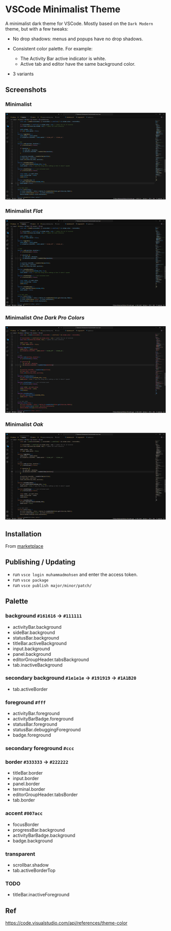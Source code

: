 # VSCode Minimalist Theme

A minimalist dark theme for VSCode. Mostly based on the `Dark Modern` theme, but with a few tweaks:
- No drop shadows: menus and popups have no drop shadows.
- Consistent color palette. For example:
	- The Activity Bar active indicator is white.
	- Active tab and editor have the same background color.

- 3 variants

## Screenshots
### Minimalist
![Theme screenshot](/screenshots/minimalist.png?raw=true)
### Minimalist _Flat_
![Flat screenshot](/screenshots/flat.png?raw=true)
### Minimalist _One Dark Pro Colors_
![ODP screenshot](/screenshots/odp.png?raw=true)
### Minimalist _Oak_
![OAK screenshot](/screenshots/oak.png?raw=true)

## Installation
From [marketplace](https://marketplace.visualstudio.com/items?itemName=MuhammadMohsen.vsc-minimalist-theme)

## Publishing / Updating
- run `vsce login muhammadmohsen` and enter the access token.
- run `vsce package`
- run `vsce publish major/minor/patch/`

## Palette
### background `#161616` -> `#111111`
- activityBar.background
- sideBar.background
- statusBar.background
- titleBar.activeBackground
- input.background
- panel.background
- editorGroupHeader.tabsBackground
- tab.inactiveBackground

### secondary background `#1e1e1e` -> `#191919` -> `#1A1B20`
- tab.activeBorder

### foreground `#fff`
- activityBar.foreground
- activityBarBadge.foreground
- statusBar.foreground
- statusBar.debuggingForeground
- badge.foreground

### secondary foreground `#ccc`

### border `#333333` -> `#222222`
- titleBar.border
- input.border
- panel.border
- terminal.border
- editorGroupHeader.tabsBorder
- tab.border

### accent `#007acc`
- focusBorder
- progressBar.background
- activityBarBadge.background
- badge.background

### transparent
- scrollbar.shadow
- tab.activeBorderTop

### TODO
- titleBar.inactiveForeground

## Ref
https://code.visualstudio.com/api/references/theme-color
